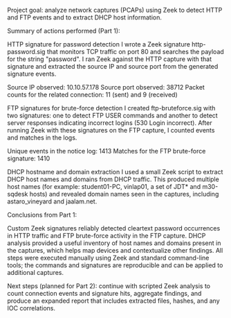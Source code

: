Project goal: analyze network captures (PCAPs) using Zeek to detect HTTP and FTP events and to extract DHCP host information.

Summary of actions performed (Part 1):

HTTP signature for password detection
I wrote a Zeek signature http-password.sig that monitors TCP traffic on port 80 and searches the payload for the string "password". I ran Zeek against the HTTP capture with that signature and extracted the source IP and source port from the generated signature events.

Source IP observed: 10.10.57.178
Source port observed: 38712
Packet counts for the related connection: 11 (sent) and 9 (received)

FTP signatures for brute-force detection
I created ftp-bruteforce.sig with two signatures: one to detect FTP USER commands and another to detect server responses indicating incorrect logins (530 Login incorrect). After running Zeek with these signatures on the FTP capture, I counted events and matches in the logs.

Unique events in the notice log: 1413
Matches for the FTP brute-force signature: 1410

DHCP hostname and domain extraction
I used a small Zeek script to extract DHCP host names and domains from DHCP traffic. This produced multiple host names (for example: student01-PC, vinlap01, a set of JDT* and m30-sqdesk hosts) and revealed domain names seen in the captures, including astaro_vineyard and jaalam.net.

Conclusions from Part 1:

Custom Zeek signatures reliably detected cleartext password occurrences in HTTP traffic and FTP brute-force activity in the FTP capture.
DHCP analysis provided a useful inventory of host names and domains present in the captures, which helps map devices and contextualize other findings.
All steps were executed manually using Zeek and standard command-line tools; the commands and signatures are reproducible and can be applied to additional captures.

Next steps (planned for Part 2): continue with scripted Zeek analysis to count connection events and signature hits, aggregate findings, and produce an expanded report that includes extracted files, hashes, and any IOC correlations.
